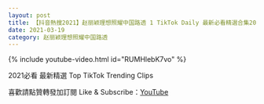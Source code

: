```yaml
---
layout: post
title: 【抖音熱搜2021】赵丽颖理想照耀中国路透 1 TikTok Daily 最新必看精選合集2021 03 19
date: 2021-03-19
category: 赵丽颖理想照耀中国路透
---
```


{% include youtube-video.html id="RUMHlebK7vo" %}

2021必看 最新精選 Top TikTok Trending Clips

喜歡請點贊轉發加訂閱 Like & Subscribe：[YouTube](https://www.youtube.com/channel/UCAoR7VcanIPd04uEq_GIylA/videos)

